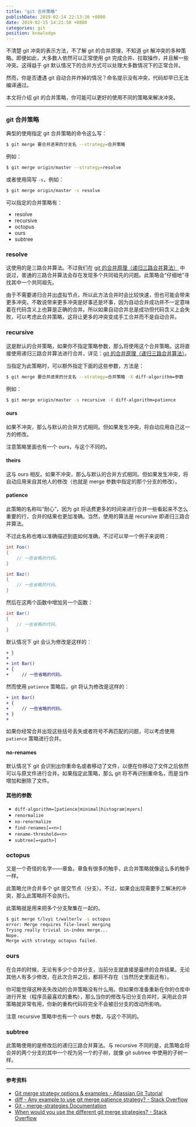 ```yaml
---
title: "git 合并策略"
publishDate: 2019-02-14 22:13:36 +0800
date: 2019-02-15 14:21:50 +0800
categories: git
position: knowledge
---
```


不清楚 git 冲突的表示方法，不了解 git 的合并原理，不知道 git 解冲突的多种策略。即便如此，大多数人依然可以正常使用 git 完成合并、拉取操作，并且解一些冲突。这得益于 git 默认情况下的合并方式可以处理大多数情况下的正常合并。

然而，你是否遭遇 git 自动合并炸掉的情况？命名提示没有冲突，代码却早已无法编译通过。

本文将介绍 git 的合并策略，你可能可以更好的使用不同的策略来解决冲突。

---

<div id="toc"></div>

### git 合并策略

典型的使用指定 git 合并策略的命令这么写：

```bash
$ git merge 要合并进来的分支名 --strategy=合并策略
```

例如：

```bash
$ git merge origin/master --strategy=resolve
```

或者使用简写 `-s`，例如：

```bash
$ git merge origin/master -s resolve
```

可以指定的合并策略有：

- resolve
- recursive
- octopus
- ours
- subtree

### resolve

这使用的是三路合并算法。不过我们在 [git 的合并原理（递归三路合并算法）](/post/git-merge-principle.html) 中说过，普通的三路合并算法会存在发现多个共同祖先的问题。此策略会“仔细地”寻找其中一个共同祖先。

由于不需要递归合并出虚拟节点，所以此方法合并时会比较快速，但也可能会带来更多冲突。不敢说带来更多冲突是好事还是坏事，因为自动合并成功并不一定意味着在代码含义上也算是正确的合并。所以如果自动合并总是成功但代码含义上会失败，可以考虑此合并策略，这将让更多的冲突变成手工合并而不是自动合并。

### recursive

这是默认的合并策略，如果你不指定策略参数，那么将使用这个合并策略。这将直接使用递归三路合并算法进行合并，详见：[git 的合并原理（递归三路合并算法）](/post/git-merge-principle.html)。

当指定为此策略时，可以额外指定下面的这些参数，方法是：

```bash
$ git merge 要合并进来的分支名 --strategy=合并策略 -X diff-algorithm=参数
```

例如：

```bash
$ git merge origin/master -s recursive -X diff-algorithm=patience
```

#### ours

如果不冲突，那么与默认的合并方式相同。但如果发生冲突，将自动应用自己这一方的修改。

注意策略里面也有一个 ours，与这个不同的。

#### theirs

这与 ours 相反。如果不冲突，那么与默认的合并方式相同。但如果发生冲突，将自动应用来自其他人的修改（也就是 merge 参数中指定的那个分支的修改）。

#### patience

此策略的名称叫“耐心”，因为 git 将话费更多的时间来进行合并一些看起来不怎么重要的行，合并的结果也更加准确。当然，使用的算法是 recursive 即递归三路合并算法。

不过此名称也难以准确描述到底如何准确，不过可以举一个例子来说明：

```csharp
int Foo()
{
    // 一些省略的代码。
}

int Baz()
{
    // 一些省略的代码。
}
```

然后在这两个函数中增加另一个函数：

```csharp
int Bar()
{
    // 一些省略的代码。
}
```

默认情况下 git 会认为修改是这样的：

```diff
+ }
+
+ int Bar()
+ {
+     // 一些省略的代码。
```

然而使用 `patience` 策略后，git 将认为修改是这样的：

```diff
+ int Bar()
+ {
+     // 一些省略的代码。
+ }
+
```

如果你经常合并出现这些括号丢失或者符号不再匹配的问题，可以考虑使用 `patience` 策略进行合并。

#### no-renames

默认情况下 git 会识别出你重命名或者移动了文件，以便在你移动了文件之后依然可以与原文件进行合并。如果指定此策略，那么 git 将不再识别重命名，而是当作增加和删除了文件。

#### 其他的参数

- `diff-algorithm=[patience|minimal|histogram|myers]`
- `renormalize`
- `no-renormalize`
- `find-renames[=<n>]`
- `rename-threshold=<n>`
- `subtree[=<path>]`

### octopus

又是一个奇怪的名字——章鱼。章鱼有很多的触手，此合并策略就像这么多的触手一样。

此策略允许合并多个 git 提交节点（分支）。不过，如果会出现需要手工解决的冲突，那么此策略将不会执行。

此策略就是用来把多个分支聚集在一起的。

```bash
$ git merge t/lvyi t/walterlv -s octopus
error: Merge requires file-level merging
Trying really trivial in-index merge...
Nope.
Merge with strategy octopus failed.
```

### ours

在合并的时候，无论有多少个合并分支，当前分支就直接是最终的合并结果。无论其他人有多少修改，在此次合并之后，都将不存在（当然历史里面还有）。

你可能觉得这种丢失改动的合并策略没有什么用。但如果你准备重新在你的仓库中进行开发（程序员最喜欢的重构），那么当你的修改与旧分支合并时，采用此合并策略就非常有用，你新的重构代码将完全不会被旧分支的改动所影响。

注意 recursive 策略中也有一个 ours 参数，与这个不同的。

### subtree

此策略使用的是修改后的递归三路合并算法。与 recursive 不同的是，此策略会将合并的两个分支的其中一个视为另一个的子树，就像 git subtree 中使用的子树一样。

---

#### 参考资料

- [Git merge strategy options & examples - Atlassian Git Tutorial](https://www.atlassian.com/git/tutorials/using-branches/merge-strategy)
- [diff - Any example to use git merge patience strategy? - Stack Overflow](https://stackoverflow.com/questions/47146379/any-example-to-use-git-merge-patience-strategy?noredirect=1&lq=1)
- [Git - merge-strategies Documentation](https://git-scm.com/docs/merge-strategies)
- [When would you use the different git merge strategies? - Stack Overflow](https://stackoverflow.com/a/366940/6233938)
